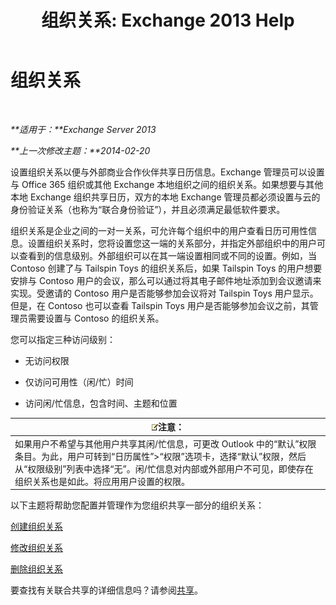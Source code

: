 ﻿---
title: '组织关系: Exchange 2013 Help'
TOCTitle: 组织关系
ms:assetid: 4c48db61-3370-462b-a3f8-2a6311c6e4ee
ms:mtpsurl: https://technet.microsoft.com/zh-cn/library/JJ657445(v=EXCHG.150)
ms:contentKeyID: 50490488
ms.date: 01/11/2018
mtps_version: v=EXCHG.150
ms.translationtype: HT
---

# 组织关系

 

_**适用于：**Exchange Server 2013_

_**上一次修改主题：**2014-02-20_

设置组织关系以便与外部商业合作伙伴共享日历信息。Exchange 管理员可以设置与 Office 365 组织或其他 Exchange 本地组织之间的组织关系。如果想要与其他本地 Exchange 组织共享日历，双方的本地 Exchange 管理员都必须设置与云的身份验证关系（也称为“联合身份验证”），并且必须满足最低软件要求。

组织关系是企业之间的一对一关系，可允许每个组织中的用户查看日历可用性信息。设置组织关系时，您将设置您这一端的关系部分，并指定外部组织中的用户可以查看到的信息级别。外部组织可以在其一端设置相同或不同的设置。例如，当 Contoso 创建了与 Tailspin Toys 的组织关系后，如果 Tailspin Toys 的用户想要安排与 Contoso 用户的会议，那么可以通过将其电子邮件地址添加到会议邀请来实现。受邀请的 Contoso 用户是否能够参加会议将对 Tailspin Toys 用户显示。但是，在 Contoso 也可以查看 Tailspin Toys 用户是否能够参加会议之前，其管理员需要设置与 Contoso 的组织关系。

您可以指定三种访问级别：

  - 无访问权限

  - 仅访问可用性（闲/忙）时间

  - 访问闲/忙信息，包含时间、主题和位置

<table>
<thead>
<tr class="header">
<th><img src="images/Bb124558.note(EXCHG.150).gif" title="注意" alt="注意" />注意：</th>
</tr>
</thead>
<tbody>
<tr class="odd">
<td>如果用户不希望与其他用户共享其闲/忙信息，可更改 Outlook 中的“默认”权限条目。为此，用户可转到“日历属性”&gt;“权限”选项卡，选择“默认”权限，然后从“权限级别”列表中选择“无”。闲/忙信息对内部或外部用户不可见，即使存在组织关系也是如此。将应用用户设置的权限。</td>
</tr>
</tbody>
</table>


以下主题将帮助您配置并管理作为您组织共享一部分的组织关系：

[创建组织关系](create-an-organization-relationship-exchange-2013-help.md)

[修改组织关系](modify-an-organization-relationship-exchange-2013-help.md)

[删除组织关系](remove-an-organization-relationship-exchange-2013-help.md)

要查找有关联合共享的详细信息吗？请参阅[共享](sharing-exchange-2013-help.md)。

